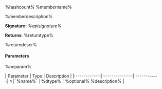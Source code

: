 %hashcount% %membername%

%memberdescription%

**Signature:** _%apisignature%_

**Returns**: %returntype%

%returndescr%

#### Parameters
%noparam%

<parameter>
| Parameter	   | Type    | Description |
|:-------------|:---------------|:------------|
>| `%name%`    | %dtype% | %optional% %description% |

</parameter>
